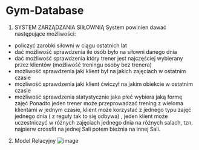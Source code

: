 # Gym-Database

1. SYSTEM ZARZĄDZANIA SIIŁOWNIĄ
System powinien dawać następujące możliwości:
- policzyć zarobki siłowni w ciągu ostatnich lat
- dać możliwość sprawdzenia ile osób było na siłowni danego dnia
- dać możliwość sprawdzenia który trener jest najczęściej wybierany przez klientów (możliwość treningu osoby bez trenera)
- możliwość sprawdzenia jaki klient był na jakich zajęciach w ostatnim czasie
- możliwość sprawdzenia jaki klient ćwiczył na jakim obiekcie w ostatnim czasie
- możliwość sprawdzenia statystycznie jaka płeć wybiera jaką formę zajęć
Ponadto jeden trener może przeprowadzać trening z wieloma klientami w jednym czasie, klient może korzystać z jednego typu zajęć jednego dnia ( z reguły tak to się odbywa) , jeden klient może uczestniczyć w różnych zajęciach jednego dnia na różnych salach, tzn. najpierw crossfit na jednej Sali potem bieżnia na innej Sali.
2. Model Relacyjny
  ![image](https://github.com/conlan00/Gym-Database/assets/104897926/127b6d9b-0291-4b56-a586-63575a07de2b)

